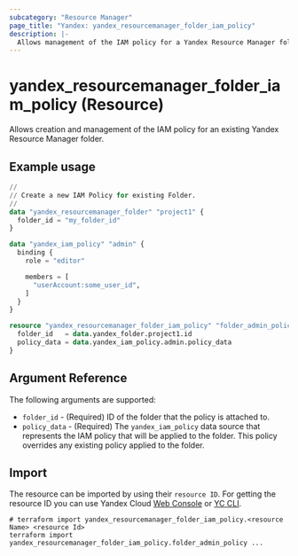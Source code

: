 ```yaml
---
subcategory: "Resource Manager"
page_title: "Yandex: yandex_resourcemanager_folder_iam_policy"
description: |-
  Allows management of the IAM policy for a Yandex Resource Manager folder.
---
```


# yandex_resourcemanager_folder_iam_policy (Resource)

Allows creation and management of the IAM policy for an existing Yandex Resource Manager folder.

## Example usage

```terraform
//
// Create a new IAM Policy for existing Folder.
//
data "yandex_resourcemanager_folder" "project1" {
  folder_id = "my_folder_id"
}

data "yandex_iam_policy" "admin" {
  binding {
    role = "editor"

    members = [
      "userAccount:some_user_id",
    ]
  }
}

resource "yandex_resourcemanager_folder_iam_policy" "folder_admin_policy" {
  folder_id   = data.yandex_folder.project1.id
  policy_data = data.yandex_iam_policy.admin.policy_data
}
```

## Argument Reference

The following arguments are supported:

* `folder_id` - (Required) ID of the folder that the policy is attached to.
* `policy_data` - (Required) The `yandex_iam_policy` data source that represents the IAM policy that will be applied to the folder. This policy overrides any existing policy applied to the folder.

## Import

The resource can be imported by using their `resource ID`. For getting the resource ID you can use Yandex Cloud [Web Console](https://console.yandex.cloud) or [YC CLI](https://yandex.cloud/docs/cli/quickstart).

```shell
# terraform import yandex_resourcemanager_folder_iam_policy.<resource Name> <resource Id>
terraform import yandex_resourcemanager_folder_iam_policy.folder_admin_policy ...
```
